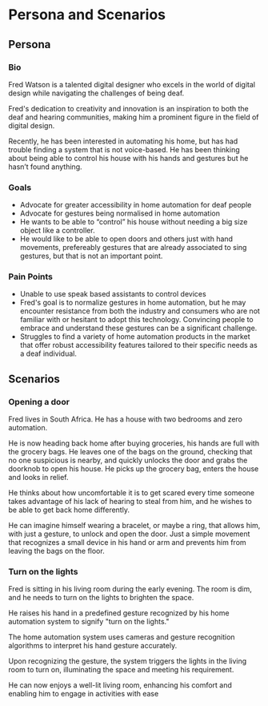 # Persona and Scenarios

## Persona
### Bio
Fred Watson is a talented digital designer who excels in the world of digital design while navigating the challenges of being deaf. 

Fred's dedication to creativity and innovation is an inspiration to both the deaf and hearing communities, making him a prominent figure in the field of digital design.

Recently, he has been interested in automating his home, but has had trouble finding a system that is not voice-based. He has been thinking about being able to control his house with his hands and gestures but he hasn’t found anything.

### Goals
- Advocate for greater accessibility in home automation for deaf people
- Advocate for gestures being normalised in home automation
- He wants to be able to “control” his house without needing a big size object like a controller.
- He would like to be able to open doors and others just with hand movements, prefereably gestures that are already associated to sing gestures, but that is not an important point.

### Pain Points
- Unable to use speak based assistants to control devices
- Fred's goal is to normalize gestures in home automation, but he may encounter resistance from both the industry and consumers who are not familiar with or hesitant to adopt this technology. Convincing people to embrace and understand these gestures can be a significant challenge.
- Struggles to find a variety of home automation products in the market that offer robust accessibility features tailored to their specific needs as a deaf individual. 

## Scenarios

### Opening a door
Fred lives in South Africa. He has a house with two bedrooms and zero automation.

He is now heading back home after buying groceries, his hands are full with the grocery bags. He leaves one of the bags on the ground, checking that no one suspicious is nearby, and quickly unlocks the door and grabs the doorknob to open his house.  He picks up the grocery bag, enters the house and looks in relief. 

He thinks about how uncomfortable it is to get scared every time someone takes advantage of his lack of hearing to steal from him, and he wishes to be able to get back home differently.

He can imagine himself wearing a bracelet, or maybe a ring, that allows him, with just a gesture, to unlock and open the door. Just a simple movement that recognizes a small device in his hand or arm and prevents him from leaving the bags on the floor.

### Turn on the lights
Fred is sitting in his living room during the early evening. The room is dim, and he needs to turn on the lights to brighten the space.

He raises his hand in a predefined gesture recognized by his home automation system to signify "turn on the lights."

The home automation system uses cameras and gesture recognition algorithms to interpret his hand gesture accurately.

Upon recognizing the gesture, the system triggers the lights in the living room to turn on, illuminating the space and meeting his requirement.

He can now enjoys a well-lit living room, enhancing his comfort and enabling him to engage in activities with ease